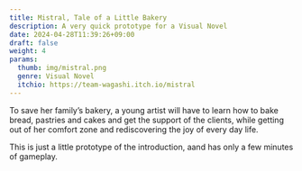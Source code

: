 ```yaml
---
title: Mistral, Tale of a Little Bakery
description: A very quick prototype for a Visual Novel
date: 2024-04-28T11:39:26+09:00
draft: false
weight: 4
params:
  thumb: img/mistral.png
  genre: Visual Novel
  itchio: https://team-wagashi.itch.io/mistral
---
```


To save her family’s bakery, a young artist will have to learn how to bake bread, pastries and cakes and get the support of the clients, while getting out of her comfort zone and rediscovering the joy of every day life.

This is just a little prototype of the introduction, aand has only a few minutes of gameplay.